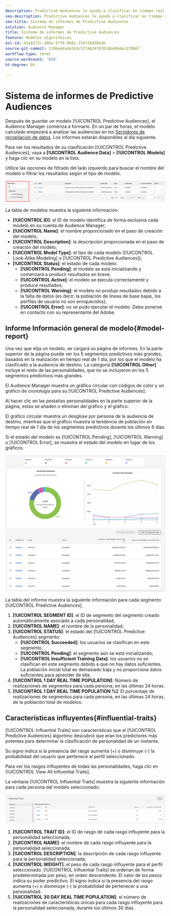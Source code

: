 ```yaml
---
description: Predictive Audiences le ayuda a clasificar en tiempo real audiencias desconocidas como personalidades diferenciadas, mediante el uso de la ciencia de datos.
seo-description: Predictive Audiences le ayuda a clasificar en tiempo real audiencias desconocidas como personalidades diferenciadas, mediante el uso de la ciencia de datos.
seo-title: Sistema de informes de Predictive Audiences
solution: Audience Manager
title: Sistema de informes de Predictive Audiences
feature: Modelos algorítmicos
exl-id: 43a4272c-d9be-47f6-9b81-15472b0366ab
source-git-commit: 319be4dade263c5274624f07616b404decb7066f
workflow-type: tm+mt
source-wordcount: '629'
ht-degree: 6%

---
```


# Sistema de informes de Predictive Audiences

Después de guardar un modelo [!UICONTROL Predictive Audiences], el Audience Manager comienza a formarlo. En un par de horas, el modelo calculado empezará a analizar las audiencias en los [Servidores de recopilación de datos](https://experienceleague.adobe.com/docs/audience-manager/user-guide/reference/system-components/components-data-collection.html#dcs-pcs). Los informes estarán disponibles al día siguiente.

Para ver los resultados de su clasificación [!UICONTROL Predictive Audiences], vaya a **[!UICONTROL Audience Data]** > **[!UICONTROL Models]** y haga clic en su modelo en la lista.

Utilice las opciones de filtrado del lado izquierdo para buscar el nombre del modelo o filtrar los resultados según el tipo de modelo.

![predictive-audiences-filter](assets/predictive-audiences-filter-models.png)

La tabla de modelos muestra la siguiente información:

* **[!UICONTROL ID]**: el ID de modelo identifica de forma exclusiva cada modelo en su cuenta de Audience Manager;
* **[!UICONTROL Name]**: el nombre proporcionado en el paso de creación del modelo;
* **[!UICONTROL Description]**: la descripción proporcionada en el paso de creación del modelo;
* **[!UICONTROL Model Type]**: el tipo de cada modelo ([!UICONTROL Look-Alike Modeling] o  [!UICONTROL Predictive Audiences]);
* **[!UICONTROL Status]**: el estado de cada modelo:
   * **[!UICONTROL Pending]**: el modelo se está inicializando y comenzará a producir resultados en breve;
   * **[!UICONTROL Active]**: el modelo se ejecuta correctamente y produce resultados;
   * **[!UICONTROL Warning]**: el modelo no produjo resultados debido a la falta de datos (es decir, la población de líneas de base bajas, los perfiles de usuario no son enriquecidos);
   * **[!UICONTROL Error]**: no se pudo ejecutar el modelo. Debe ponerse en contacto con su representante del Adobe.

## Informe Información general de modelo{#model-report}

Una vez que elija un modelo, se cargará su página de informes. En la parte superior de la página puede ver los 5 segmentos predictivos más grandes, basados en la realización en tiempo real de 1 día, por los que el modelo ha clasificado a la audiencia de destino. La categoría **[!UICONTROL Other]** incluye el resto de las personalidades, que no se incluyeron en los 5 segmentos predictivos más grandes.

El Audience Manager muestra un gráfico circular con códigos de color y un gráfico de cronología para su [!UICONTROL Predictive Audiences].

Al hacer clic en las pestañas personalidades en la parte superior de la página, estas se añaden o eliminan del gráfico y el gráfico.

El gráfico circular muestra un desglose por persona de la audiencia de destino, mientras que el gráfico muestra la tendencia de población en tiempo real de 1 día de los segmentos predictivos durante los últimos 6 días.

Si el estado del modelo es [!UICONTROL Pending], [!UICONTROL Warning] o [!UICONTROL Error], se muestra el estado del modelo en lugar de los gráficos.

![smart-persona-report](assets/predictive-audiences-report.png)

La tabla del informe muestra la siguiente información para cada segmento [!UICONTROL Predictive Audiences].

1. **[!UICONTROL SEGMENT ID]**: el ID de segmento del segmento creado automáticamente asociado a cada personalidad;
1. **[!UICONTROL NAME]**: el nombre de la personalidad;
1. **[!UICONTROL STATUS]**: el estado del  [!UICONTROL Predictive Audiences] segmento:
   * **[!UICONTROL Succeeded]**: los usuarios se clasifican en este segmento;
   * **[!UICONTROL Pending]**: el segmento aún se está inicializando;
   * **[!UICONTROL Insufficient Training Data]**: los usuarios no se clasifican en este segmento debido a que no hay datos suficientes. La población inicial total es demasiado baja y no proporciona datos suficientes para aprender de ella.
1. **[!UICONTROL 1 DAY REAL TIME POPULATION]**: Número de realizaciones de segmentos para cada persona, en las últimas 24 horas.
1. **[!UICONTROL 1 DAY REAL TIME POPULATION %]**: El porcentaje de realizaciones de segmentos para cada persona, en las últimas 24 horas, de la población total de modelos.

## Características influyentes{#influential-traits}

[!UICONTROL Influential Traits] son características que el  [!UICONTROL Predictive Audiences] algoritmo descubrió que eran los predictores más potentes para determinar la clasificación de personalidad de un visitante.

Su signo indica si la presencia del rasgo aumenta (+) o disminuye (-) la probabilidad del usuario que pertenece al perfil seleccionado.

Para ver los rasgos influyentes de todas las personalidades, haga clic en [!UICONTROL View All Influential Traits].

La ventana [!UICONTROL Influential Traits] muestra la siguiente información para cada persona del modelo seleccionado:

![rasgos influyentes](assets/predictive-audiences-influential-traits.png)

1. **[!UICONTROL TRAIT ID]**: el ID de rasgo de cada rasgo influyente para la personalidad seleccionada;
1. **[!UICONTROL NAME]**: el nombre de cada rasgo influyente para la personalidad seleccionada;
1. **[!UICONTROL DESCRIPTION]**: la descripción de cada rasgo influyente para la personalidad seleccionada;
1. **[!UICONTROL WEIGHT]**: el peso de cada rasgo influyente para el perfil seleccionado. [!UICONTROL Influential Traits] se ordenan de forma predeterminada por peso, en orden descendente.  El valor de los pesos indica su poder predictivo. El signo indica si la presencia del rasgo aumenta (+) o disminuye (-) la probabilidad de pertenecer a una personalidad.
1. **[!UICONTROL 30 DAY REAL TIME POPULATION]**: el número de realizaciones de características únicas para cada rasgo influyente para la personalidad seleccionada, durante los últimos 30 días.
